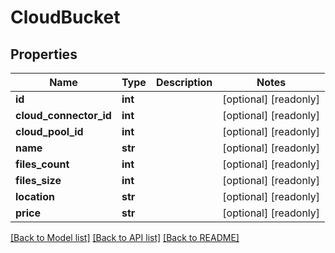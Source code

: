 # CloudBucket

## Properties
Name | Type | Description | Notes
------------ | ------------- | ------------- | -------------
**id** | **int** |  | [optional] [readonly] 
**cloud_connector_id** | **int** |  | [optional] [readonly] 
**cloud_pool_id** | **int** |  | [optional] [readonly] 
**name** | **str** |  | [optional] [readonly] 
**files_count** | **int** |  | [optional] [readonly] 
**files_size** | **int** |  | [optional] [readonly] 
**location** | **str** |  | [optional] [readonly] 
**price** | **str** |  | [optional] [readonly] 

[[Back to Model list]](../README.md#documentation-for-models) [[Back to API list]](../README.md#documentation-for-api-endpoints) [[Back to README]](../README.md)


